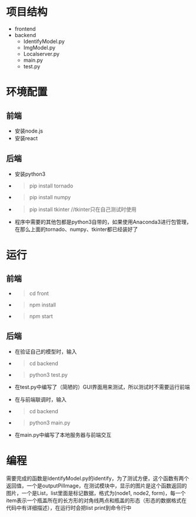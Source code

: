 # 项目结构
* frontend
* backend
  * IdentifyModel.py
  * ImgModel.py
  * Localserver.py
  * main.py
  * test.py
  
# 环境配置

## 前端
  * 安装node.js
  * 安装react

## 后端
* 安装python3
* >pip install tornado
* >pip install numpy
* >pip install tkinter //tkinter只在自己测试时使用
* 程序中需要的其他包都是python3自带的，如果使用Anaconda3进行包管理，在那么上面的tornado、numpy、tkinter都已经装好了


# 运行
## 前端
  * >cd front
  * >npm install
  * >npm start
  
## 后端
 * 在验证自己的模型时，输入
 * >cd backend
 * >python3 test.py
 * 在test.py中编写了（简陋的）GUI界面用来测试，所以测试时不需要运行前端

 * 在与前端联调时，输入
 * >cd backend
 * >python3 main.py
 * 在main.py中编写了本地服务器与前端交互

# 编程
需要完成的函数是IdentifyModel.py的identify，为了测试方便，这个函数有两个返回值，一个是outputPilImage，在测试模块中，显示的图片是这个函数返回的图片，一个是List，list里面是标记数据，格式为(node1, node2, form)，每一个item表示一个瓶盖所在的长方形的对角线两点和瓶盖的形态（形态的数据格式在代码中有详细描述），在运行时会把list print到命令行中
